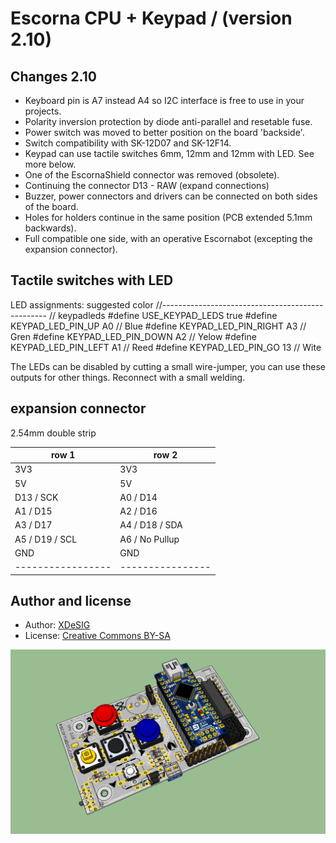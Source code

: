 # Escorna CPU + Keypad /  (version 2.10)

## Changes 2.10

  - Keyboard pin is A7 instead A4 so I2C interface is free to use in your projects.
  - Polarity inversion protection by diode anti-parallel and resetable fuse.
  - Power switch was moved to better position on the board 'backside'.
  - Switch compatibility with SK-12D07 and SK-12F14.
  - Keypad can use tactile switches 6mm, 12mm and 12mm with LED. See more below.
  - One of the EscornaShield connector was removed (obsolete).
  - Continuing the connector D13 - RAW (expand connections)
  - Buzzer, power connectors and drivers can be connected on both sides of the board.
  - Holes for holders continue in the same position (PCB extended 5.1mm backwards).
  - Full compatible one side, with an operative Escornabot (excepting the expansion connector).

## Tactile switches with LED

LED assignments:                 suggested color
//-------------------------------------------------
// keypadleds
#define USE_KEYPAD_LEDS true
#define KEYPAD_LED_PIN_UP A0    // Blue
#define KEYPAD_LED_PIN_RIGHT A3 // Gren
#define KEYPAD_LED_PIN_DOWN A2  // Yelow
#define KEYPAD_LED_PIN_LEFT A1  // Reed
#define KEYPAD_LED_PIN_GO 13    // Wite


The LEDs can be disabled by cutting a small wire-jumper, you can use these outputs for other things. Reconnect with a small welding.


## expansion connector

2.54mm double strip

|   row 1         |     row 2      |
|-----------------|----------------|
| 3V3             | 3V3            |
| 5V              | 5V             |
| D13 / SCK       | A0 / D14       |
| A1  / D15       | A2 / D16       |
| A3  / D17       | A4 / D18 / SDA |
| A5  / D19 / SCL | A6 / No Pullup |
| GND             | GND            |
|-----------------|----------------|

## Author and license

* Author: [XDeSIG][TWI01]
* License: [Creative Commons BY-SA][CCBYSA]

![Render Escorna CPU 2.10][RENDER]


<!-- links -->
[CCBYSA]: http://creativecommons.org/licenses/by-sa/4.0/
[TWI01]: https://twitter.com/xdesig
[RENDER]: Escorna_CPU_2_10_34T.jpg